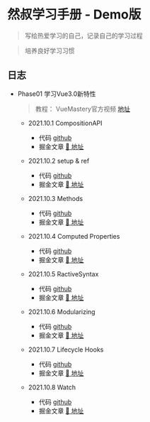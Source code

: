 # 然叔学习手册 - Demo版

> 写给热爱学习的自己，记录自己的学习过程

> 培养良好学习习惯



## 日志

- Phase01 学习Vue3.0新特性

  > 教程： VueMastery官方视频  [地址](https://www.bilibili.com/video/BV1nz4y1y7Mi)

  - 2021.10.1  CompositionAPI
    - 代码  [github](https://github.com/su37josephxia/vue3-study/blob/master/vue-mastery/composition-api/demo/src/components/composables/use-event-space.js)
    - 掘金文章  [🔗 地址](https://juejin.cn/post/6909247394904702984)
    
   - 2021.10.2  setup & ref
      - 代码 [github](https://github.com/su37josephxia/vue3-study/blob/master/vue-mastery/composition-api/demo/src/components/Computed.vue)
      - 掘金文章 [🔗 地址](https://juejin.cn/post/6909247394904702984)

   - 2021.10.3  Methods
        - 代码  [github](https://github.com/su37josephxia/vue3-study/blob/master/vue-mastery/composition-api/demo/src/components/Method.vue)
        - 掘金文章  [🔗 地址](https://juejin.cn/post/6909247394904702984)
    - 2021.10.4  Computed Properties
      - 代码 [github](https://github.com/su37josephxia/vue3-study/blob/master/vue-mastery/composition-api/demo/src/components/Computed.vue)
      - 掘金文章  [🔗 地址](https://juejin.cn/post/6909247394904702984)
   - 2021.10.5  RactiveSyntax
      - 代码  [github](https://github.com/su37josephxia/vue3-study/blob/master/vue-mastery/composition-api/demo/src/components/reactiveSynatx.vue)
      - 掘金文章  [🔗 地址](https://juejin.cn/post/6909247394904702984)
    - 2021.10.6  Modularizing
      - 代码  [github](https://github.com/su37josephxia/vue3-study/tree/master/vue-mastery/composition-api/demo/src/components/Modularizing)
      - 掘金文章  [🔗 地址](https://juejin.cn/post/6909247394904702984)
    - 2021.10.7  Lifecycle Hooks
      - 代码  [github](https://github.com/su37josephxia/vue3-study/blob/master/vue-mastery/composition-api/demo/src/components/LifecycleHooks.js)
      - 掘金文章  [🔗 地址](https://juejin.cn/post/6909247394904702984)
    - 2021.10.8  Watch
      - 代码  [github](https://github.com/su37josephxia/vue3-study/blob/master/vue-mastery/composition-api/demo/src/components/Watch.vue)
      - 掘金文章  [🔗 地址](https://juejin.cn/post/6909247394904702984)

